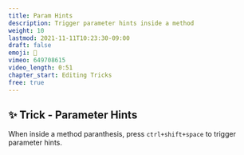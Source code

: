 ```yaml
---
title: Param Hints
description: Trigger parameter hints inside a method
weight: 10
lastmod: 2021-11-11T10:23:30-09:00
draft: false
emoji: 👀
vimeo: 649708615
video_length: 0:51
chapter_start: Editing Tricks
free: true
---
```


## ✨ Trick - Parameter Hints

When inside a method paranthesis, press `ctrl+shift+space` to trigger parameter hints.

